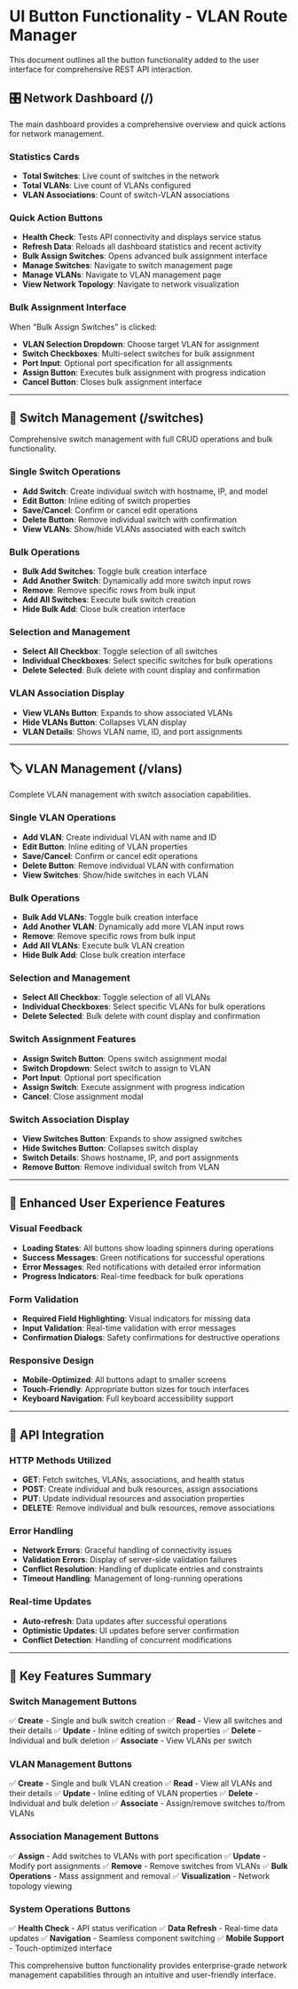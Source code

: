 # UI Button Functionality - VLAN Route Manager

This document outlines all the button functionality added to the user interface for comprehensive REST API interaction.

## 🎛️ Network Dashboard (/)

The main dashboard provides a comprehensive overview and quick actions for network management.

### Statistics Cards
- **Total Switches**: Live count of switches in the network
- **Total VLANs**: Live count of VLANs configured
- **VLAN Associations**: Count of switch-VLAN associations

### Quick Action Buttons
- **Health Check**: Tests API connectivity and displays service status
- **Refresh Data**: Reloads all dashboard statistics and recent activity
- **Bulk Assign Switches**: Opens advanced bulk assignment interface
- **Manage Switches**: Navigate to switch management page
- **Manage VLANs**: Navigate to VLAN management page
- **View Network Topology**: Navigate to network visualization

### Bulk Assignment Interface
When "Bulk Assign Switches" is clicked:
- **VLAN Selection Dropdown**: Choose target VLAN for assignment
- **Switch Checkboxes**: Multi-select switches for bulk assignment
- **Port Input**: Optional port specification for all assignments
- **Assign Button**: Executes bulk assignment with progress indication
- **Cancel Button**: Closes bulk assignment interface

---

## 🔌 Switch Management (/switches)

Comprehensive switch management with full CRUD operations and bulk functionality.

### Single Switch Operations
- **Add Switch**: Create individual switch with hostname, IP, and model
- **Edit Button**: Inline editing of switch properties
- **Save/Cancel**: Confirm or cancel edit operations
- **Delete Button**: Remove individual switch with confirmation
- **View VLANs**: Show/hide VLANs associated with each switch

### Bulk Operations
- **Bulk Add Switches**: Toggle bulk creation interface
- **Add Another Switch**: Dynamically add more switch input rows
- **Remove**: Remove specific rows from bulk input
- **Add All Switches**: Execute bulk switch creation
- **Hide Bulk Add**: Close bulk creation interface

### Selection and Management
- **Select All Checkbox**: Toggle selection of all switches
- **Individual Checkboxes**: Select specific switches for bulk operations
- **Delete Selected**: Bulk delete with count display and confirmation

### VLAN Association Display
- **View VLANs Button**: Expands to show associated VLANs
- **Hide VLANs Button**: Collapses VLAN display
- **VLAN Details**: Shows VLAN name, ID, and port assignments

---

## 🏷️ VLAN Management (/vlans)

Complete VLAN management with switch association capabilities.

### Single VLAN Operations
- **Add VLAN**: Create individual VLAN with name and ID
- **Edit Button**: Inline editing of VLAN properties
- **Save/Cancel**: Confirm or cancel edit operations
- **Delete Button**: Remove individual VLAN with confirmation
- **View Switches**: Show/hide switches in each VLAN

### Bulk Operations
- **Bulk Add VLANs**: Toggle bulk creation interface
- **Add Another VLAN**: Dynamically add more VLAN input rows
- **Remove**: Remove specific rows from bulk input
- **Add All VLANs**: Execute bulk VLAN creation
- **Hide Bulk Add**: Close bulk creation interface

### Selection and Management
- **Select All Checkbox**: Toggle selection of all VLANs
- **Individual Checkboxes**: Select specific VLANs for bulk operations
- **Delete Selected**: Bulk delete with count display and confirmation

### Switch Assignment Features
- **Assign Switch Button**: Opens switch assignment modal
- **Switch Dropdown**: Select switch to assign to VLAN
- **Port Input**: Optional port specification
- **Assign Switch**: Execute assignment with progress indication
- **Cancel**: Close assignment modal

### Switch Association Display
- **View Switches Button**: Expands to show assigned switches
- **Hide Switches Button**: Collapses switch display
- **Switch Details**: Shows hostname, IP, and port assignments
- **Remove Button**: Remove individual switch from VLAN

---

## 🎨 Enhanced User Experience Features

### Visual Feedback
- **Loading States**: All buttons show loading spinners during operations
- **Success Messages**: Green notifications for successful operations
- **Error Messages**: Red notifications with detailed error information
- **Progress Indicators**: Real-time feedback for bulk operations

### Form Validation
- **Required Field Highlighting**: Visual indicators for missing data
- **Input Validation**: Real-time validation with error messages
- **Confirmation Dialogs**: Safety confirmations for destructive operations

### Responsive Design
- **Mobile-Optimized**: All buttons adapt to smaller screens
- **Touch-Friendly**: Appropriate button sizes for touch interfaces
- **Keyboard Navigation**: Full keyboard accessibility support

---

## 🔗 API Integration

### HTTP Methods Utilized
- **GET**: Fetch switches, VLANs, associations, and health status
- **POST**: Create individual and bulk resources, assign associations
- **PUT**: Update individual resources and association properties
- **DELETE**: Remove individual and bulk resources, remove associations

### Error Handling
- **Network Errors**: Graceful handling of connectivity issues
- **Validation Errors**: Display of server-side validation failures
- **Conflict Resolution**: Handling of duplicate entries and constraints
- **Timeout Handling**: Management of long-running operations

### Real-time Updates
- **Auto-refresh**: Data updates after successful operations
- **Optimistic Updates**: UI updates before server confirmation
- **Conflict Detection**: Handling of concurrent modifications

---

## 🎯 Key Features Summary

### Switch Management Buttons
✅ **Create** - Single and bulk switch creation
✅ **Read** - View all switches and their details
✅ **Update** - Inline editing of switch properties
✅ **Delete** - Individual and bulk deletion
✅ **Associate** - View VLANs per switch

### VLAN Management Buttons  
✅ **Create** - Single and bulk VLAN creation
✅ **Read** - View all VLANs and their details
✅ **Update** - Inline editing of VLAN properties
✅ **Delete** - Individual and bulk deletion
✅ **Associate** - Assign/remove switches to/from VLANs

### Association Management Buttons
✅ **Assign** - Add switches to VLANs with port specification
✅ **Update** - Modify port assignments
✅ **Remove** - Remove switches from VLANs
✅ **Bulk Operations** - Mass assignment and removal
✅ **Visualization** - Network topology viewing

### System Operations Buttons
✅ **Health Check** - API status verification
✅ **Data Refresh** - Real-time data updates
✅ **Navigation** - Seamless component switching
✅ **Mobile Support** - Touch-optimized interface

This comprehensive button functionality provides enterprise-grade network management capabilities through an intuitive and user-friendly interface. 
